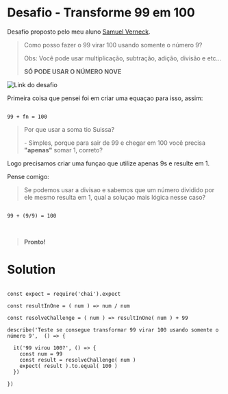 # Desafio - Transforme 99 em 100

Desafio proposto pelo meu aluno [Samuel Verneck](https://github.com/samverneck/).

> Como posso fazer o 99 virar 100 usando somente o número 9?
> 
> Obs: Você pode usar multiplicação, subtração, adição, divisão e etc...
> 
> **SÓ PODE USAR O NÚMERO NOVE**


![Link do desafio](https://gist.github.com/samverneck/cebd5151c3615b4abfd025fcd8e02349)


Primeira coisa que pensei foi em criar uma equaçao para isso, assim:

```

99 + fn = 100

```

>
> Por que usar a soma tio Suissa?
> 
> \- Simples, porque para sair de 99 e chegar em 100 você 
> precisa **"apenas"** somar 1, correto?
> 

Logo precisamos criar uma funçao que utilize apenas 9s e resulte em 1.

Pense comigo:

>Se podemos usar a divisao e sabemos que um número dividido por ele mesmo resulta em 1, qual a soluçao mais lógica nesse caso?


```

99 + (9/9) = 100 

```

<br>

> **Pronto!**

# Solution

```

const expect = require('chai').expect

const resultInOne = ( num ) => num / num

const resolveChallenge = ( num ) => resultInOne( num ) + 99

describe('Teste se consegue transformar 99 virar 100 usando somente o número 9',  () => {

  it('99 virou 100?', () => {
    const num = 99
    const result = resolveChallenge( num )
    expect( result ).to.equal( 100 )
  })

})

```
